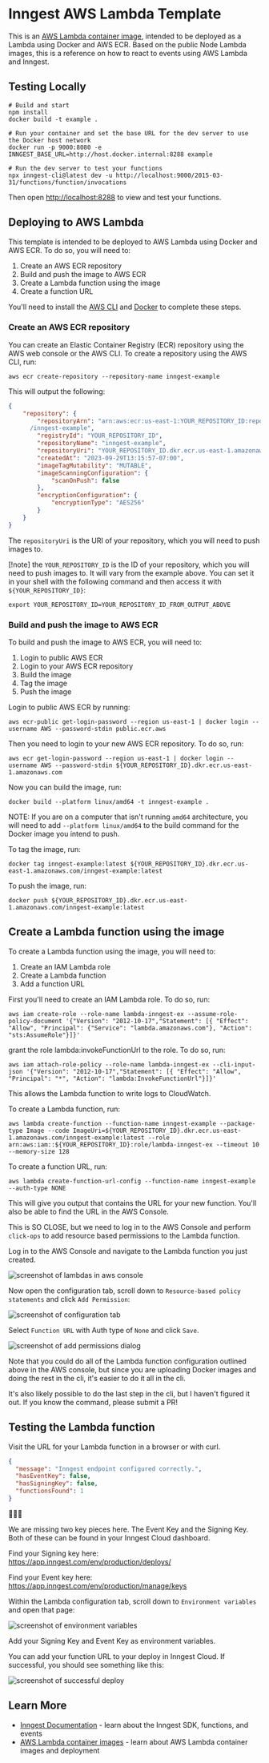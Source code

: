 # Inngest AWS Lambda Template

This is an [AWS Lambda container image](https://docs.aws.amazon.com/lambda/latest/dg/gettingstarted-images.html), intended to be deployed as a Lambda using Docker and AWS ECR. Based on the public Node Lambda images, this is a reference on how to react to events using AWS Lambda and Inngest.

## Testing Locally

```shell
# Build and start
npm install
docker build -t example .

# Run your container and set the base URL for the dev server to use the Docker host network
docker run -p 9000:8080 -e INNGEST_BASE_URL=http://host.docker.internal:8288 example

# Run the dev server to test your functions
npx inngest-cli@latest dev -u http://localhost:9000/2015-03-31/functions/function/invocations
```

Then open [http://localhost:8288](http://localhost:8288) to view and test your functions.

## Deploying to AWS Lambda

This template is intended to be deployed to AWS Lambda using Docker and AWS ECR. To do so, you will need to:

1. Create an AWS ECR repository
2. Build and push the image to AWS ECR
3. Create a Lambda function using the image
4. Create a function URL

You'll need to install the [AWS CLI](https://docs.aws.amazon.com/cli/latest/userguide/getting-started-install.html) and [Docker](https://docs.docker.com/engine/install/) to complete these steps.

### Create an AWS ECR repository

You can create an Elastic Container Registry (ECR) repository using the AWS
web console or the AWS CLI. To create a repository using the AWS CLI, run:

```shell
aws ecr create-repository --repository-name inngest-example
```

This will output the following:

```json
{
    "repository": {
        "repositoryArn": "arn:aws:ecr:us-east-1:YOUR_REPOSITORY_ID:repository
      /inngest-example",
        "registryId": "YOUR_REPOSITORY_ID",
        "repositoryName": "inngest-example",
        "repositoryUri": "YOUR_REPOSITORY_ID.dkr.ecr.us-east-1.amazonaws.com/inngest-example",
        "createdAt": "2023-09-29T13:15:57-07:00",
        "imageTagMutability": "MUTABLE",
        "imageScanningConfiguration": {
            "scanOnPush": false
        },
        "encryptionConfiguration": {
            "encryptionType": "AES256"
        }
    }
}
```

The `repositoryUri` is the URI of your repository, which you will need to push images to.

[!note] the `YOUR_REPOSITORY_ID` is the ID of your repository, which you
will need to push images to. It will vary from the example above. You can
set it in your shell with the following command and then access it with `${YOUR_REPOSITORY_ID}`:

```shell
export YOUR_REPOSITORY_ID=YOUR_REPOSITORY_ID_FROM_OUTPUT_ABOVE
```

### Build and push the image to AWS ECR

To build and push the image to AWS ECR, you will need to:

1. Login to public AWS ECR
2. Login to your AWS ECR repository
3. Build the image
4. Tag the image
5. Push the image

Login to public AWS ECR by running:

```shell
aws ecr-public get-login-password --region us-east-1 | docker login --username AWS --password-stdin public.ecr.aws
```

Then you need to login to your new AWS ECR repository. To do so, run:

```shell
aws ecr get-login-password --region us-east-1 | docker login --username AWS --password-stdin ${YOUR_REPOSITORY_ID}.dkr.ecr.us-east-1.amazonaws.com
```

Now you can build the image, run:

```shell
docker build --platform linux/amd64 -t inngest-example .
```

NOTE: If you are on a computer that isn't running `amd64` architecture, you
will need to add `--platform linux/amd64` to the build command for the
Docker image you intend to push.

To tag the image, run:

```shell
docker tag inngest-example:latest ${YOUR_REPOSITORY_ID}.dkr.ecr.us-east-1.amazonaws.com/inngest-example:latest
```

To push the image, run:

```shell
docker push ${YOUR_REPOSITORY_ID}.dkr.ecr.us-east-1.amazonaws.com/inngest-example:latest
```

## Create a Lambda function using the image

To create a Lambda function using the image, you will need to:

1. Create an IAM Lambda role
2. Create a Lambda function
3. Add a function URL

First you'll need to create an IAM Lambda role. To do so, run:

```shell
aws iam create-role --role-name lambda-inngest-ex --assume-role-policy-document '{"Version": "2012-10-17","Statement": [{ "Effect": "Allow", "Principal": {"Service": "lambda.amazonaws.com"}, "Action": "sts:AssumeRole"}]}'
```

grant the role lambda:invokeFunctionUrl to the role. To do so, run:

```shell
aws iam attach-role-policy --role-name lambda-inngest-ex --cli-input-json '{"Version": "2012-10-17","Statement": [{ "Effect": "Allow", "Principal": "*", "Action": "lambda:InvokeFunctionUrl"}]}'
```

This allows the Lambda function to write logs to CloudWatch.

To create a Lambda function, run:

```shell
aws lambda create-function --function-name inngest-example --package-type Image --code ImageUri=${YOUR_REPOSITORY_ID}.dkr.ecr.us-east-1.amazonaws.com/inngest-example:latest --role arn:aws:iam::${YOUR_REPOSITORY_ID}:role/lambda-inngest-ex --timeout 10 --memory-size 128
```

To create a function URL, run:

```shell
aws lambda create-function-url-config --function-name inngest-example --auth-type NONE
```

This will give you output that contains the URL for your new function.
You'll also be able to find the URL in the AWS Console.

This is SO CLOSE, but we need to log in to the AWS Console and perform
`click-ops` to add resource based permissions to the Lambda function.

Log in to the AWS Console and navigate to the Lambda function you just created.

![screenshot of lambdas in aws console](./images/aws-console-lambdas.png)

Now open the configuration tab, scroll down to `Resource-based policy
statements` and click `Add Permission`:

![screenshot of configuration tab](./images/aws-console-lambda-add-permissions.png)

Select `Function URL` with Auth type of `None` and click `Save`.

![screenshot of add permissions dialog](./images/aws-console-add-permissions-dialog.png)

Note that you could do all of the Lambda function configuration outlined
above in the AWS console, but since you are uploading Docker images and
doing the rest in the cli, it's easier to do it all in the cli.

It's also likely possible to do the last step in the cli, but I haven't
figured it out. If you know the command, please submit a PR!

## Testing the Lambda function

Visit the URL for your Lambda function in a browser or with curl.

```json
{
  "message": "Inngest endpoint configured correctly.",
  "hasEventKey": false,
  "hasSigningKey": false,
  "functionsFound": 1
}
```

🎉🎉🎉

We are missing two key pieces here. The Event Key and the Signing Key. Both
of these can be found in your Inngest Cloud dashboard.

Find your Signing key here: https://app.inngest.com/env/production/deploys/

Find your Event key here: https://app.inngest.com/env/production/manage/keys

Within the Lambda configuration tab, scroll down to `Environment variables`
and open that page:

![screenshot of environment variables](./images/aws-console-environment.png)

Add your Signing Key and Event Key as environment variables.

You can add your function URL to your deploy in Inngest Cloud. If successful,
you should see something like this:

![screenshot of successful deploy](./images/inngest-cloud-deploy.png)

## Learn More

- [Inngest Documentation](https://www.inngest.com/docs) - learn about the Inngest SDK, functions, and events
- [AWS Lambda container images](https://docs.aws.amazon.com/lambda/latest/dg/images-create.html) - learn about AWS Lambda container images and deployment
